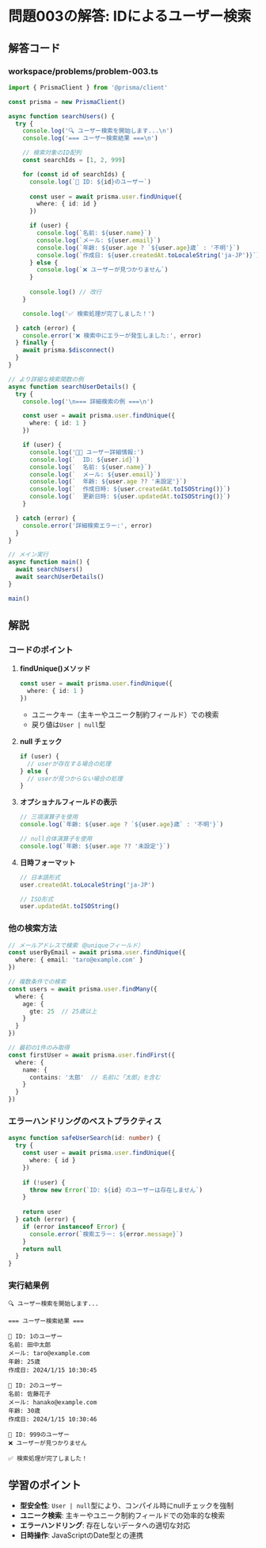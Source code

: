 # 問題003の解答: IDによるユーザー検索

## 解答コード

### workspace/problems/problem-003.ts

```typescript
import { PrismaClient } from '@prisma/client'

const prisma = new PrismaClient()

async function searchUsers() {
  try {
    console.log('🔍 ユーザー検索を開始します...\n')
    console.log('=== ユーザー検索結果 ===\n')

    // 検索対象のID配列
    const searchIds = [1, 2, 999]

    for (const id of searchIds) {
      console.log(`📍 ID: ${id}のユーザー`)
      
      const user = await prisma.user.findUnique({
        where: { id: id }
      })

      if (user) {
        console.log(`名前: ${user.name}`)
        console.log(`メール: ${user.email}`)
        console.log(`年齢: ${user.age ? `${user.age}歳` : '不明'}`)
        console.log(`作成日: ${user.createdAt.toLocaleString('ja-JP')}`)
      } else {
        console.log(`❌ ユーザーが見つかりません`)
      }
      
      console.log() // 改行
    }

    console.log('✅ 検索処理が完了しました！')

  } catch (error) {
    console.error('❌ 検索中にエラーが発生しました:', error)
  } finally {
    await prisma.$disconnect()
  }
}

// より詳細な検索関数の例
async function searchUserDetails() {
  try {
    console.log('\n=== 詳細検索の例 ===\n')

    const user = await prisma.user.findUnique({
      where: { id: 1 }
    })

    if (user) {
      console.log('🧑‍💼 ユーザー詳細情報:')
      console.log(`  ID: ${user.id}`)
      console.log(`  名前: ${user.name}`)
      console.log(`  メール: ${user.email}`)
      console.log(`  年齢: ${user.age ?? '未設定'}`)
      console.log(`  作成日時: ${user.createdAt.toISOString()}`)
      console.log(`  更新日時: ${user.updatedAt.toISOString()}`)
    }

  } catch (error) {
    console.error('詳細検索エラー:', error)
  }
}

// メイン実行
async function main() {
  await searchUsers()
  await searchUserDetails()
}

main()
```

## 解説

### コードのポイント

1. **findUnique()メソッド**
   ```typescript
   const user = await prisma.user.findUnique({
     where: { id: 1 }
   })
   ```
   - ユニークキー（主キーやユニーク制約フィールド）での検索
   - 戻り値は`User | null`型

2. **null チェック**
   ```typescript
   if (user) {
     // userが存在する場合の処理
   } else {
     // userが見つからない場合の処理
   }
   ```

3. **オプショナルフィールドの表示**
   ```typescript
   // 三項演算子を使用
   console.log(`年齢: ${user.age ? `${user.age}歳` : '不明'}`)
   
   // null合体演算子を使用  
   console.log(`年齢: ${user.age ?? '未設定'}`)
   ```

4. **日時フォーマット**
   ```typescript
   // 日本語形式
   user.createdAt.toLocaleString('ja-JP')
   
   // ISO形式
   user.updatedAt.toISOString()
   ```

### 他の検索方法

```typescript
// メールアドレスで検索（@uniqueフィールド）
const userByEmail = await prisma.user.findUnique({
  where: { email: 'taro@example.com' }
})

// 複数条件での検索
const users = await prisma.user.findMany({
  where: {
    age: {
      gte: 25  // 25歳以上
    }
  }
})

// 最初の1件のみ取得
const firstUser = await prisma.user.findFirst({
  where: {
    name: {
      contains: '太郎'  // 名前に「太郎」を含む
    }
  }
})
```

### エラーハンドリングのベストプラクティス

```typescript
async function safeUserSearch(id: number) {
  try {
    const user = await prisma.user.findUnique({
      where: { id }
    })
    
    if (!user) {
      throw new Error(`ID: ${id} のユーザーは存在しません`)
    }
    
    return user
  } catch (error) {
    if (error instanceof Error) {
      console.error(`検索エラー: ${error.message}`)
    }
    return null
  }
}
```

### 実行結果例

```
🔍 ユーザー検索を開始します...

=== ユーザー検索結果 ===

📍 ID: 1のユーザー
名前: 田中太郎
メール: taro@example.com
年齢: 25歳
作成日: 2024/1/15 10:30:45

📍 ID: 2のユーザー
名前: 佐藤花子
メール: hanako@example.com
年齢: 30歳
作成日: 2024/1/15 10:30:46

📍 ID: 999のユーザー
❌ ユーザーが見つかりません

✅ 検索処理が完了しました！
```

## 学習のポイント

- **型安全性**: `User | null`型により、コンパイル時にnullチェックを強制
- **ユニーク検索**: 主キーやユニーク制約フィールドでの効率的な検索
- **エラーハンドリング**: 存在しないデータへの適切な対応
- **日時操作**: JavaScriptのDate型との連携